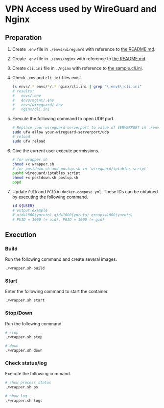 # VPN Access used by WireGuard and Nginx

## Preparation
1. Create `.env` file in `./envs/wireguard` with reference to [the README.md](./envs/wireguard/README.md).
1. Create `.env` file in `./envs/nginx` with reference to [the README.md](./envs/nginx/README.md).
1. Create `cli.ini` file in `./nginx` with reference to [the sample.cli.ini](./nginx/sample.cli.ini).
1. Check `.env` and `cli.ini` files exist.

    ```sh
    ls envs/.* envs/*/.* nginx/cli.ini | grep "\.env$\|cli.ini"
    # results:
    #   envs/.env
    #   envs/nginx/.env
    #   envs/wireguard/.env
    #   nginx/cli.ini
    ```

1. Execute the following command to open UDP port.

    ```sh
    # Replace your-wireguard-serverport to value of SERVERPORT in ./envs/wireguard/.env
    sudo ufw allow your-wireguard-serverport/udp
    # reload
    sudo ufw reload
    ```

1. Give the current user execute permissions.

    ```sh
    # for wrapper.sh
    chmod +x wrapper.sh
    # for postdown.sh and postup.sh in `wireguard/iptables_script`
    pushd wireguard/iptables_script
    chmod +x postdown.sh postup.sh
    popd
    ```

1. Update `PUID` and `PGID` in `docker-compose.yml`. These IDs can be obtained by executing the following command.

    ```sh
    id ${USER}
    # output example
    # uid=1000(yuruto) gid=1000(yuruto) groups=1000(yuruto)
    # PUID = 1000 (= uid), PGID = 1000 (= gid)
    ```

## Execution
### Build
Run the following command and create several images.

```sh
./wrapper.sh build
```

### Start
Enter the following command to start the container.

```sh
./wrapper.sh start
```

### Stop/Down
Run the following command.

```sh
# stop
./wrapper.sh stop

# down
./wrapper.sh down
```

### Check status/log
Execute the following command.

```sh
# show process status
./wrapper.sh ps

# show log
./wrapper.sh logs
```
